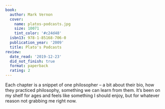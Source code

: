 ```yaml
---
book:
  author: Mark Vernon
  cover:
    name: platos-podcasts.jpg
    size: 10071
    tint_color: '#c24d48'
  isbn13: 978-1-85168-706-0
  publication_year: '2009'
  title: Plato's Podcasts
review:
  date_read: '2019-12-23'
  did_not_finish: true
  format: paperback
  rating: 2
---
```


Each chapter is a snippet of one philosopher – a bit about their bio, how they practiced philosophy, something we can learn from them. It’s been on my shelf for ages and feels like something I should enjoy, but for whatever reason not grabbing me right now.